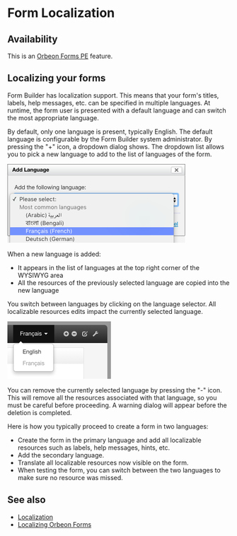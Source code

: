 # Form Localization

<!-- toc -->

## Availability

This is an [Orbeon Forms PE](http://www.orbeon.com/download) feature.

## Localizing your forms

Form Builder has localization support. This means that your form's titles, labels, help messages, etc. can be specified in multiple languages. At runtime, the form user is presented with a default language and can switch the most appropriate language.

By default, only one language is present, typically English. The default language is configurable by the Form Builder system administrator. By pressing the "+" icon, a dropdown dialog shows. The dropdown list allows you to pick a new language to add to the list of languages of the form.

![Adding a language](images/language-add.png)

When a new language is added:

- It appears in the list of languages at the top right corner of the WYSIWYG area
- All the resources of the previously selected language are copied into the new language

You switch between languages by clicking on the language selector.  All localizable resources edits impact the currently selected language.

![Selecting a language](images/language-select.png)

You can remove the currently selected language by pressing the "-" icon. This will remove all the resources associated with that language, so you must be careful before proceeding. A warning dialog will appear before the deletion is completed.

Here is how you typically proceed to create a form in two languages:

- Create the form in the primary language and add all localizable resources such as labels, help messages, hints, etc.
- Add the secondary language.
- Translate all localizable resources now visible on the form.
- When testing the form, you can switch between the two languages to make sure no resource was missed.

## See also

- [Localization](../form-runner/feature/localization.md)
- [Localizing Orbeon Forms](../contributors/localizing-orbeon-forms.md)
